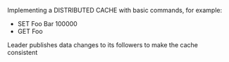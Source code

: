Implementing a DISTRIBUTED CACHE with basic commands, for example:
  - SET Foo Bar 100000
  - GET Foo

Leader publishes data changes to its followers to make the cache consistent
